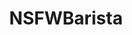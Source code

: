 ---
title: NSFWBarista
crosslinks:
- CarlieJo
- livven
- danni_meow
- PussyMound
- NSFW_Snapchat
- girlsfarting
- rockcandy4
- Amateur
- CarlieJoHowell
- taylorwhite
---
